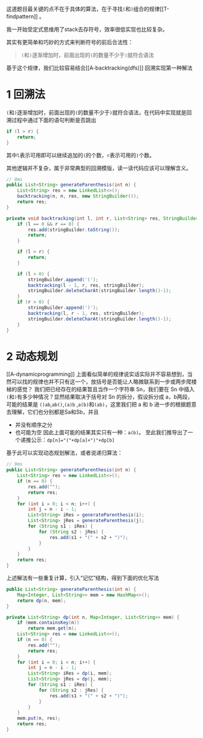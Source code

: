 这道题目最关键的点不在于具体的算法，在于寻找`(`和`)`组合的规律[[T-findpattern]] 。

我一开始受定式思维用了stack去存符号，效率很低实现也比较复杂。

其实有更简单和巧妙的方式来判断符号的前后合法性：
> `(`和`)`逐渐增加时，前面出现的`(`的数量不少于`)`就符合语法

基于这个规律，我们比较容易结合[[A-backtracking(dfs)]] 回溯实现第一种解法

# 1 回溯法

`(`和`)`逐渐增加时，前面出现的`(`的数量不少于`)`就符合语法，在代码中实现就是回溯过程中通过下面的语句判断是否跳出
```java
if (l > r) {
	return;
}
```
其中`l`表示可用即可以继续追加的`(`的个数，`r`表示可用的`)`个数。

其他逻辑并不复杂，属于非常典型的回溯模版，读一读代码应该可以理解含义。


```java
// 0ms
public List<String> generateParenthesis(int n) {
	List<String> res = new LinkedList<>();
	backtracking(n, n, res, new StringBuilder());
	return res;
}

private void backtracking(int l, int r, List<String> res, StringBuilder stringBuilder) {
	if (l == 0 && r == 0) {
		res.add(stringBuilder.toString());
		return;
	}

	if (l > r) {
		return;
	}

	if (l > 0) {
		stringBuilder.append('(');
		backtracking(l - 1, r, res, stringBuilder);
		stringBuilder.deleteCharAt(stringBuilder.length()-1);
	}
	if (r > 0) {
		stringBuilder.append(')');
		backtracking(l, r - 1, res, stringBuilder);
		stringBuilder.deleteCharAt(stringBuilder.length()-1);
	}
}
```


# 2 动态规划
[[A-dynamicprogramming]]
上面看似简单的规律说实话实际并不容易想到，当然可以找的规律也并不只有这一个，放括号是否能让人略微联系到一步或两步爬楼梯的感觉？
我们把已经存在的结果暂且当作一个字符串 Sn，我们要在 Sn 中插入 `(`和`)`有多少种情况？显然结果取决于括号对 Sn 的拆分，假设拆分成 a，b两段，可能的结果是
`()ab`,`ab()`,`(a)b` ,`a(b)`和`(ab)`，这里我们把 a 和 b 进一步的根据题意去理解，它们也分别都是Sa和Sb，并且
- 并没有顺序之分
- 也可能为空
因此上面可能的结果其实只有一种：`a(b)`。
至此我们推导出了一个递推公示：`dp[n]="("+dp[a]+")"+dp[b]`

基于此可以实现动态规划解法，或者说递归算法：
```java
// 9ms
public List<String> generateParenthesis(int n) {
	List<String> res = new LinkedList<>();
	if (n == 0) {
		res.add("");
		return res;
	}
	for (int i = 0; i < n; i++) {
		int j = n - i - 1;
		List<String> iRes = generateParenthesis(i);
		List<String> jRes = generateParenthesis(j);
		for (String s1 : iRes) {
			for (String s2 : jRes) {
				res.add(s1 + "(" + s2 + ")");
			}
		}
	}
	return res;
}
```

上述解法有一些重复计算，引入“记忆”结构，得到下面的优化写法
```java
public List<String> generateParenthesis(int n) {
	Map<Integer, List<String>> mem = new HashMap<>();
	return dp(n, mem);
}

private List<String> dp(int n, Map<Integer, List<String>> mem) {
	if (mem.containsKey(n))
		return mem.get(n);
	List<String> res = new LinkedList<>();
	if (n == 0) {
		res.add("");
		return res;
	}
	for (int i = 0; i < n; i++) {
		int j = n - i - 1;
		List<String> iRes = dp(i, mem);
		List<String> jRes = dp(j, mem);
		for (String s1 : iRes) {
			for (String s2 : jRes) {
				res.add(s1 + "(" + s2 + ")");
			}
		}
	}
	mem.put(n, res);
	return res;
}
```